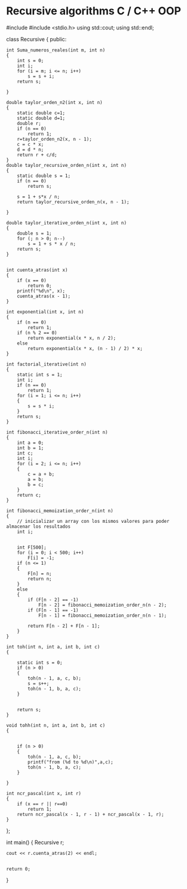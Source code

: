 # Recursive algorithms C / C++ OOP
#include <iostream>
#include <stdio.h>
using std::cout;
using std::endl;



class Recursive
{
public:

    int Suma_numeros_reales(int m, int n)
    {
        int s = 0;
        int i;
        for (i = m; i <= n; i++)
            s = s + i;
        return s;

    }
    
    double taylor_orden_n2(int x, int n)
    {
        static double c=1;
        static double d=1;
        double r;
        if (n == 0)
            return 1;
        r=taylor_orden_n2(x, n - 1);
        c = c * x;
        d = d * n;
        return r + c/d;
    }
    double taylor_recursive_orden_n(int x, int n)
    {
        static double s = 1;
        if (n == 0)
            return s;
       
        s = 1 + s*x / n;
        return taylor_recursive_orden_n(x, n - 1);

    }

    double taylor_iterative_orden_n(int x, int n)
    {
        double s = 1;
        for (; n > 0; n--)
            s = 1 + s * x / n;
        return s;
    }

    
    int cuenta_atras(int x)
    {
        if (x == 0)
            return 0;
        printf("%d\n", x);
        cuenta_atras(x - 1);
    }

    int exponential(int x, int n)
    {
        if (n == 0)
            return 1;
        if (n % 2 == 0)
            return exponential(x * x, n / 2);
        else
            return exponential(x * x, (n - 1) / 2) * x;
    }

    int factorial_iterative(int n)
    {
        static int s = 1;
        int i;
        if (n == 0)
            return 1;
        for (i = 1; i <= n; i++)
        {
            s = s * i;
        }
        return s;
    }

    int fibonacci_iterative_order_n(int n)
    {
        int a = 0;
        int b = 1;
        int c;
        int i;
        for (i = 2; i <= n; i++)
        {
            c = a + b;
            a = b;
            b = c;
        }
        return c;
    }

    int fibonacci_memoization_order_n(int n)
    {
        // inicializar un array con los mismos valores para poder almacenar los resultados
        int i;
        
        
        int F[500];
        for (i = 0; i < 500; i++)
            F[i] = -1;
        if (n <= 1)
        {
            F[n] = n;
            return n;
        }
        else
        {
            if (F[n - 2] == -1)
                F[n - 2] = fibonacci_memoization_order_n(n - 2);
            if (F[n - 1] == -1)
                F[n - 1] = fibonacci_memoization_order_n(n - 1);

            return F[n - 2] + F[n - 1];
        }
    }

    int toh(int n, int a, int b, int c)
    {
        
        static int s = 0;
        if (n > 0)
        {
            toh(n - 1, a, c, b);
            s = s++;
            toh(n - 1, b, a, c);
        }
 
        
        return s;
    }

    void tohh(int n, int a, int b, int c)
    {

        
        if (n > 0)
        {
            toh(n - 1, a, c, b);
            printf("from (%d to %d\n)",a,c);
            toh(n - 1, b, a, c);
        }

    }

    int ncr_pascal(int x, int r)
    {
        if (x == r || r==0)
            return 1;
        return ncr_pascal(x - 1, r - 1) + ncr_pascal(x - 1, r);
    }
        
};

    


int main()
{
    Recursive r;
    
    cout << r.cuenta_atras(2) << endl;


    return 0;
}
